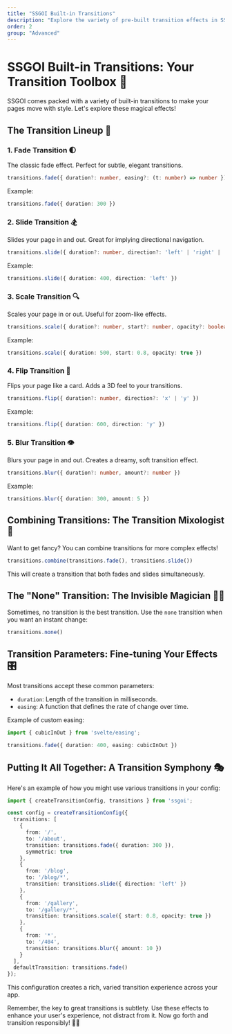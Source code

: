 ```yaml
---
title: "SSGOI Built-in Transitions"
description: "Explore the variety of pre-built transition effects in SSGOI and learn how to use them"
order: 2
group: "Advanced"
---
```


# SSGOI Built-in Transitions: Your Transition Toolbox 🧰

SSGOI comes packed with a variety of built-in transitions to make your pages move with style. Let's explore these magical effects!

## The Transition Lineup 🌟

### 1. Fade Transition 🌓

The classic fade effect. Perfect for subtle, elegant transitions.

```typescript
transitions.fade({ duration?: number, easing?: (t: number) => number })
```

Example:
```typescript
transitions.fade({ duration: 300 })
```

### 2. Slide Transition 🏂

Slides your page in and out. Great for implying directional navigation.

```typescript
transitions.slide({ duration?: number, direction?: 'left' | 'right' | 'up' | 'down' })
```

Example:
```typescript
transitions.slide({ duration: 400, direction: 'left' })
```

### 3. Scale Transition 🔍

Scales your page in or out. Useful for zoom-like effects.

```typescript
transitions.scale({ duration?: number, start?: number, opacity?: boolean })
```

Example:
```typescript
transitions.scale({ duration: 500, start: 0.8, opacity: true })
```

### 4. Flip Transition 🔄

Flips your page like a card. Adds a 3D feel to your transitions.

```typescript
transitions.flip({ duration?: number, direction?: 'x' | 'y' })
```

Example:
```typescript
transitions.flip({ duration: 600, direction: 'y' })
```

### 5. Blur Transition 👁️

Blurs your page in and out. Creates a dreamy, soft transition effect.

```typescript
transitions.blur({ duration?: number, amount?: number })
```

Example:
```typescript
transitions.blur({ duration: 300, amount: 5 })
```

## Combining Transitions: The Transition Mixologist 🍹

Want to get fancy? You can combine transitions for more complex effects!

```typescript
transitions.combine(transitions.fade(), transitions.slide())
```

This will create a transition that both fades and slides simultaneously.

## The "None" Transition: The Invisible Magician 🎩✨

Sometimes, no transition is the best transition. Use the `none` transition when you want an instant change:

```typescript
transitions.none()
```

## Transition Parameters: Fine-tuning Your Effects 🎛️

Most transitions accept these common parameters:

- `duration`: Length of the transition in milliseconds.
- `easing`: A function that defines the rate of change over time.

Example of custom easing:
```typescript
import { cubicInOut } from 'svelte/easing';

transitions.fade({ duration: 400, easing: cubicInOut })
```

## Putting It All Together: A Transition Symphony 🎭

Here's an example of how you might use various transitions in your config:

```typescript
import { createTransitionConfig, transitions } from 'ssgoi';

const config = createTransitionConfig({
  transitions: [
    {
      from: '/',
      to: '/about',
      transition: transitions.fade({ duration: 300 }),
      symmetric: true
    },
    {
      from: '/blog',
      to: '/blog/*',
      transition: transitions.slide({ direction: 'left' })
    },
    {
      from: '/gallery',
      to: '/gallery/*',
      transition: transitions.scale({ start: 0.8, opacity: true })
    },
    {
      from: '*',
      to: '/404',
      transition: transitions.blur({ amount: 10 })
    }
  ],
  defaultTransition: transitions.fade()
});
```

This configuration creates a rich, varied transition experience across your app.

Remember, the key to great transitions is subtlety. Use these effects to enhance your user's experience, not distract from it. Now go forth and transition responsibly! 🚀✨